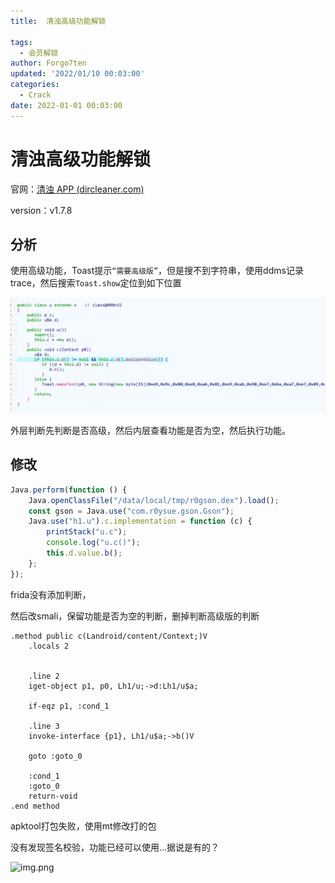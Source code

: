 ```yaml
---
title:  清浊高级功能解锁

tags:
  - 会员解锁
author: Forgo7ten
updated: '2022/01/10 00:03:00'
categories:
  - Crack
date: 2022-01-01 00:03:00
---
```




# 清浊高级功能解锁

官网：[清浊 APP (dircleaner.com)](https://www.dircleaner.com/#/)

version：v1.7.8

## 分析

使用高级功能，Toast提示`“需要高级版”`，但是搜不到字符串，使用ddms记录trace，然后搜索`Toast.show`定位到如下位置

![image-20220110210345067](20220110-%E6%B8%85%E6%B5%8A/20220110214801.png)

外层判断先判断是否高级，然后内层查看功能是否为空，然后执行功能。

## 修改

```javascript
Java.perform(function () {
    Java.openClassFile("/data/local/tmp/r0gson.dex").load();
    const gson = Java.use("com.r0ysue.gson.Gson");
    Java.use("h1.u").c.implementation = function (c) {
        printStack("u.c");
        console.log("u.c()");
        this.d.value.b();
    };
});
```

frida没有添加判断，

然后改smali，保留功能是否为空的判断，删掉判断高级版的判断

```smali
.method public c(Landroid/content/Context;)V
    .locals 2


    .line 2
    iget-object p1, p0, Lh1/u;->d:Lh1/u$a;

    if-eqz p1, :cond_1

    .line 3
    invoke-interface {p1}, Lh1/u$a;->b()V

    goto :goto_0

    :cond_1
    :goto_0
    return-void
.end method
```

apktool打包失败，使用mt修改打的包





没有发现签名校验，功能已经可以使用...据说是有的？

![img.png](https://s2.loli.net/2022/01/10/EgNn5ohs8vmJyOD.png)


